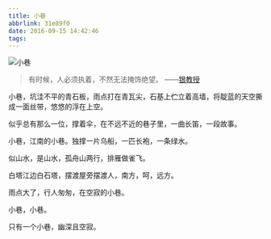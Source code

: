 ```yaml
---
title: 小巷
abbrlink: 31e89f0
date: 2016-09-15 14:42:46
tags:
---
```


![小巷](http://upload-images.jianshu.io/upload_images/120748-2a0ceabe7c1fbb7b.jpg?imageMogr2/auto-orient/strip%7CimageView2/2/w/1240)



>有时候，人必须执着，不然无法掩饰绝望。
>——[银教授](https://www.zhihu.com/question/27516110/answer/138278551)

小巷，坑洼不平的青石板，雨点打在青瓦尖，石基上伫立着高墙，将靛蓝的天空撕成一面丝带，悠悠的浮在上空。

似乎总有那么一位，撑着伞，在不远不近的巷子里，一曲长笛，一段故事。

小巷，江南的小巷。独撑一片乌船，一匹长袍，一条绿水。

似山水，是山水，孤舟山两行，排雁做雀飞。

白塔江边白石塔，摆渡屋旁摆渡人，南方，呵，远方。

雨点大了，行人匆匆，在空寂的小巷。

小巷，小巷。

只有一个小巷，幽深且空寂。